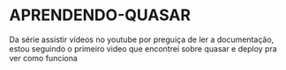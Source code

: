 # APRENDENDO-QUASAR
Da série assistir vídeos no youtube por preguiça de ler a documentação, estou seguindo o primeiro video que encontrei sobre quasar e deploy pra ver como funciona
